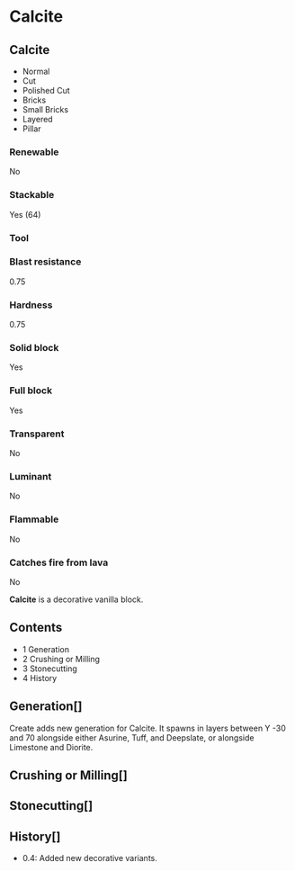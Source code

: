 # Calcite

## Calcite

- Normal
- Cut
- Polished Cut
- Bricks
- Small Bricks
- Layered
- Pillar

### Renewable

No

### Stackable

Yes (64)

### Tool

### Blast resistance

0.75

### Hardness

0.75

### Solid block

Yes

### Full block

Yes

### Transparent

No

### Luminant

No

### Flammable

No

### Catches fire from lava

No

**Calcite** is a decorative vanilla block.

## Contents

- 1 Generation
- 2 Crushing or Milling
- 3 Stonecutting
- 4 History

## Generation[]

Create adds new generation for Calcite. It spawns in layers between Y -30 and 70 alongside either Asurine, Tuff, and Deepslate, or alongside Limestone and Diorite.

## Crushing or Milling[]

## Stonecutting[]

## History[]

- 0.4: Added new decorative variants.